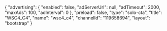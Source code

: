 {
    "advertising": {
        "enabled": false,
        "adServerUrl": null,
        "adTimeout": 2000,
        "maxAds": 100,
        "adInterval": 0
    },
    "preload": false,
    "type": "solo-cta",
    "title": "WSC4_C4",
    "name": "wsc4_c4",
    "channelId": "119658694",
    "layout": "bootstrap"
}